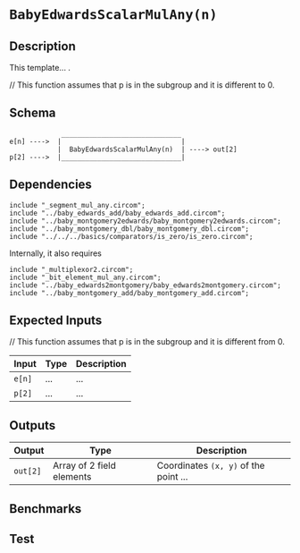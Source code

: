 # `BabyEdwardsScalarMulAny(n)`

## Description

This template... . 

// This function assumes that p is in the subgroup and it is different to 0.

## Schema

```
             ______________________________     
e[n] ---->  |                              |
            |  BabyEdwardsScalarMulAny(n)  | ----> out[2]
p[2] ---->  |______________________________|
```

## Dependencies

```
include "_segment_mul_any.circom";
include "../baby_edwards_add/baby_edwards_add.circom";
include "../baby_montgomery2edwards/baby_montgomery2edwards.circom";
include "../baby_montgomery_dbl/baby_montgomery_dbl.circom";
include "../../../basics/comparators/is_zero/is_zero.circom";
```
Internally, it also requires
```
include "_multiplexor2.circom";
include "_bit_element_mul_any.circom";
include "../baby_edwards2montgomery/baby_edwards2montgomery.circom";
include "../baby_montgomery_add/baby_montgomery_add.circom";
```

## Expected Inputs

// This function assumes that p is in the subgroup and it is different from 0.

| Input         | Type           | Description         |                                            
| ------------- | -------------  | -------------       | 
| `e[n]`       | ...  | ...  |
| `p[2]`      | ...  | ...  |

## Outputs

| Output        | Type           | Description     |
| ------------- | -------------  | ----------      | 
| `out[2]`      | Array of 2 field elements  | Coordinates `(x, y)` of the point ...  |

## Benchmarks 

## Test